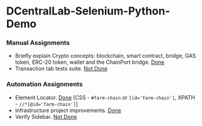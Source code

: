 # DCentralLab-Selenium-Python-Demo

### Manual Assignments
* Briefly explain Crypto concepts: blockchain, smart contract, bridge, GAS token, ERC-20 token, wallet and the ChainPort bridge. [Done](manual/crypto_concepts.txt)
* Transaction tab tests suite. [Not Done](manual/transaction_tab_test_cases.txt)


### Automation Assignments
* Element Locator. [Done](tests/test_tokens_farm.py) [CSS - `#farm-chain` or `[id='farm-chain']`, XPATH - `//*[@id='farm-chain']`]
* Infrastructure project improvements. [Done](infra_improvements.md)
* Verify Sidebar. [Not Done](tests/test_tokens_farm.py)